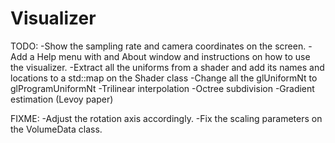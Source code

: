 Visualizer
==========

TODO:
-Show the sampling rate and camera coordinates on the screen.
-Add a Help menu with and About window and instructions on how to use the visualizer.
-Extract all the uniforms from a shader and add its names and locations 
to a std::map on the Shader class
-Change all the glUniformNt to glProgramUniformNt 
-Trilinear interpolation
-Octree subdivision
-Gradient estimation (Levoy paper)

FIXME:
-Adjust the rotation axis accordingly.
-Fix the scaling parameters on the VolumeData class.
